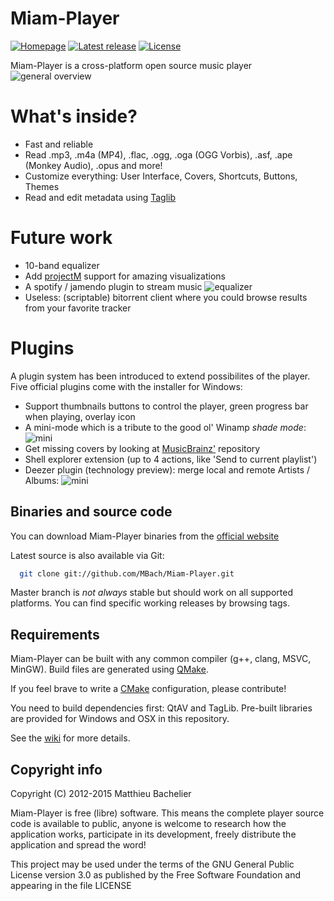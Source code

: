 # Miam-Player
[![Homepage][web-img]][web]
[![Latest release][release-img]][release]
[![License][license-img]][license]

Miam-Player is a cross-platform open source music player
![general overview](http://www.miam-player.org/images/gallery/general_overview.png)

# What's inside?
* Fast and reliable
* Read .mp3, .m4a (MP4), .flac, .ogg, .oga (OGG Vorbis), .asf, .ape (Monkey Audio), .opus and more!
* Customize everything: User Interface, Covers, Shortcuts, Buttons, Themes
* Read and edit metadata using [Taglib](http://taglib.github.io/)

# Future work
* 10-band equalizer
* Add [projectM](http://projectm.sourceforge.net/) support for amazing visualizations
* A spotify / jamendo plugin to stream music
![equalizer](http://miam-player.org/images/work-in-progress/equalizer.png)
* Useless: (scriptable) bitorrent client where you could browse results from your favorite tracker

# Plugins
A plugin system has been introduced to extend possibilites of the player. Five official plugins come with the installer for Windows:
* Support thumbnails buttons to control the player, green progress bar when playing, overlay icon
* A mini-mode which is a tribute to the good ol' Winamp _shade mode_: ![mini](http://www.miam-player.org/images/gallery/mini-mode.png)
* Get missing covers by looking at [MusicBrainz'](https://musicbrainz.org/) repository
* Shell explorer extension (up to 4 actions, like 'Send to current playlist')
* Deezer plugin (technology preview): merge local and remote Artists / Albums: ![mini](http://miam-player.org/images/work-in-progress/deezer.png)

## Binaries and source code

You can download Miam-Player binaries from the [official website][web]

Latest source is also available via Git:
```bash
  git clone git://github.com/MBach/Miam-Player.git
```

Master branch is _not always_ stable but should work on all supported platforms. You can find specific working releases by browsing tags.


## Requirements

Miam-Player can be built with any common compiler (g++, clang, MSVC, MinGW).
Build files are generated using [QMake](http://doc.qt.io/qt-5/qmake-manual.html).

If you feel brave to write a [CMake](http://www.cmake.org/) configuration, please contribute!

You need to build dependencies first: QtAV and TagLib. Pre-built libraries are provided for Windows and OSX in this repository.

See the [wiki](http://www.miam-player.org/wiki/index.php?title=How-to-build-Miam-Player) for more details.

## Copyright info

Copyright (C) 2012-2015 Matthieu Bachelier

Miam-Player is free (libre) software. This means the complete player
source code is available to public, anyone is welcome to research
how the application works, participate in its development, freely
distribute the application and spread the word!

This project may be used under the terms of the
GNU General Public License version 3.0 as published by the
Free Software Foundation and appearing in the file LICENSE


[web]: http://www.miam-player.org
[release]: https://github.com/MBach/Miam-Player/releases
[license]: https://github.com/MBach/Miam-Player/blob/master/LICENSE

[web-img]: https://img.shields.io/badge/web-miam--player.org-green.svg
[license-img]: https://img.shields.io/github/license/MBach/miam-player.svg
[release-img]: https://img.shields.io/github/release/MBach/miam-player.svg
